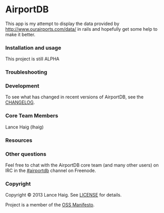 
# AirportDB

This app is my attempt to display the data provided by http://www.ourairports.com/data/ in rails and hopefully get some help to make it better.

### Installation and usage

This project is still ALPHA

### Troubleshooting

### Development

To see what has changed in recent versions of AirportDB, see the [CHANGELOG]().

### Core Team Members

Lance Haig (lhaig)

### Resources

### Other questions

Feel free to chat with the AirportDB core team (and many other users) on IRC in the  [#airportdb](irc://irc.freenode.net/project) channel on Freenode.

### Copyright

Copyright © 2013 Lance Haig. See [LICENSE]() for details.

Project is a member of the [OSS Manifesto](http://ossmanifesto.com/).
